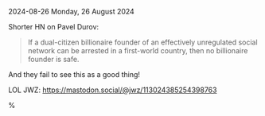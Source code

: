 2024-08-26 Monday, 26 August 2024

Shorter HN on Pavel Durov:

> If a dual-citizen billionaire founder of an effectively unregulated social network can be arrested in a first-world country, then no billionaire founder is safe.

And they fail to see this as a good thing! 

LOL JWZ: <https://mastodon.social/@jwz/113024385254398763>

%

